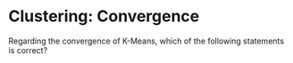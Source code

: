 # Clustering: Convergence

Regarding the convergence of K-Means, which of the following statements is correct?